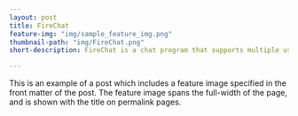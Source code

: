 ```yaml
---
layout: post
title: FireChat
feature-img: "img/sample_feature_img.png"
thumbnail-path: "img/FireChat.png"
short-description: FireChat is a chat program that supports multiple users and rooms.

---
```

This is an example of a post which includes a feature image specified in the front matter of the post. The feature image spans the full-width of the page, and is shown with the title on permalink pages.
